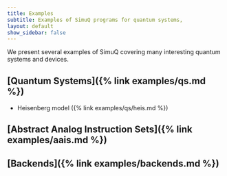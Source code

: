 ```yaml
---
title: Examples
subtitle: Examples of SimuQ programs for quantum systems, 
layout: default
show_sidebar: false
---
```


We present several examples of SimuQ covering many interesting quantum systems and devices.

## [Quantum Systems]({% link examples/qs.md %})

* Heisenberg model ({% link examples/qs/heis.md %})

## [Abstract Analog Instruction Sets]({% link examples/aais.md %})

## [Backends]({% link examples/backends.md %})

